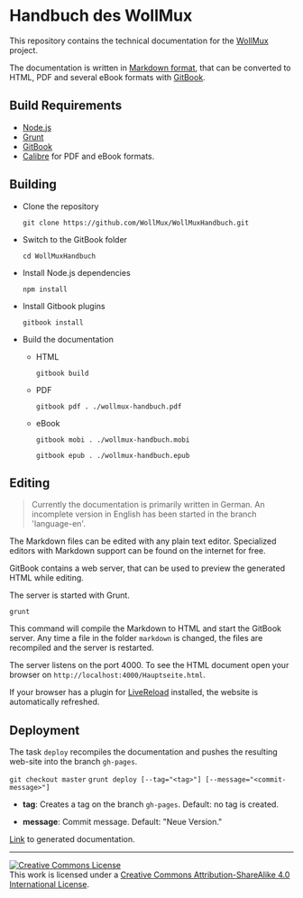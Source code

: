 # Handbuch des WollMux
This repository contains the technical documentation for the [WollMux](https://github.com/WollMux/WollMux) project.

The documentation is written in [Markdown format](https://toolchain.gitbook.com/syntax/markdown.html), that can be converted to HTML, PDF and several eBook formats with [GitBook](https://www.gitbook.com/).

## Build Requirements

* [Node.js](https://nodejs.org)
* [Grunt](http://gruntjs.com/getting-started)
* [GitBook](https://toolchain.gitbook.com/setup.html)
* [Calibre](https://calibre-ebook.com/download) for PDF and eBook formats.

## Building

* Clone the repository

  `git clone https://github.com/WollMux/WollMuxHandbuch.git`

* Switch to the GitBook folder

  `cd WollMuxHandbuch`

* Install Node.js dependencies

  `npm install`
  
* Install Gitbook plugins

  `gitbook install`

* Build the documentation

  * HTML

    `gitbook build`

  * PDF

    `gitbook pdf . ./wollmux-handbuch.pdf`

  * eBook

    `gitbook mobi . ./wollmux-handbuch.mobi`

    `gitbook epub . ./wollmux-handbuch.epub`

## Editing

> Currently the documentation is primarily written in German. An incomplete version in English has been started in the branch 'language-en'.

The Markdown files can be edited with any plain text editor. Specialized editors with Markdown support can be found on the internet for free.

GitBook contains a web server, that can be used to preview the generated HTML while editing.

The server is started with Grunt.

`grunt`

This command will compile the Markdown to HTML and start the GitBook server. Any time a file in the folder `markdown` is changed, the files are recompiled and the server is restarted.

The server listens on the port 4000. To see the HTML document open your browser on `http://localhost:4000/Hauptseite.html`.

If your browser has a plugin for [LiveReload](http://livereload.com/) installed, the website is automatically refreshed.

## Deployment

The task `deploy` recompiles the documentation and pushes the resulting web-site
into the branch `gh-pages`.

`git checkout master`
`grunt deploy [--tag="<tag>"] [--message="<commit-message>"]`

* **tag**: Creates a tag on the branch `gh-pages`. Default: no tag is created.

* **message**: Commit message. Default: "Neue Version."

[Link](https://wollmux.org/WollMuxHandbuch/Hauptseite.html) to generated documentation.

---

<a rel="license" href="http://creativecommons.org/licenses/by-sa/4.0/"><img alt="Creative Commons License" style="border-width:0" src="https://i.creativecommons.org/l/by-sa/4.0/88x31.png" /></a><br />This work is licensed under a <a rel="license" href="http://creativecommons.org/licenses/by-sa/4.0/">Creative Commons Attribution-ShareAlike 4.0 International License</a>.
